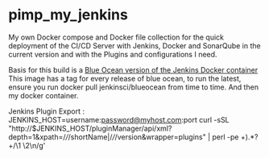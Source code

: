 # pimp_my_jenkins
My own Docker compose and Docker file collection for the quick deployment of the CI/CD Server with Jenkins, Docker and SonarQube
in the current version and with the Plugins and configurations I need. 

Basis for this build is a [Blue Ocean version of the Jenkins Docker container](https://hub.docker.com/r/jenkinsci/blueocean/)
This image has a tag for every release of blue ocean, to run the latest, ensure you run docker pull jenkinsci/blueocean from time to time. 
And then my docker container.


Jenkins Plugin Export :
JENKINS_HOST=username:password@myhost.com:port
curl -sSL "http://$JENKINS_HOST/pluginManager/api/xml?depth=1&xpath=/*/*/shortName|/*/*/version&wrapper=plugins" | perl -pe +).*?<version>+/\1 \2\n/g'
